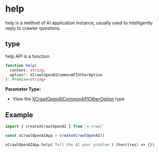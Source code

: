 # help

help is a method of AI application instance, usually used to intelligently reply to crawler questions.

## type

help API is a function.

```ts
function help(
  content: string,
  option?: XCrawlOpenAICommonAPIOtherOption
): Promise<string>
```

**Parameter Type:**

- View the [XCrawlOpenAICommonAPIOtherOption](#XCrawlOpenAICommonAPIOtherOption) type

## Example

```js
import { createXCrawlOpenAI } from 'x-crawl'

const xCrawlOpenAIApp = createXCrawlOpenAI()

xCrawlOpenAIApp.help('Tell the AI your problem').then((res) => {})
```
